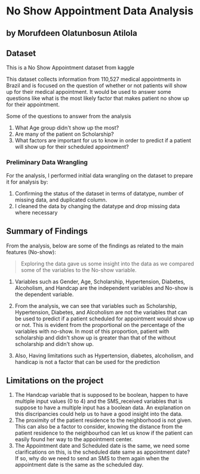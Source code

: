 # No Show Appointment Data Analysis
## by Morufdeen Olatunbosun Atilola


## Dataset

This is a No Show Appointment dataset from kaggle

This dataset collects information from 110,527 medical appointments in Brazil and is focused on the question of whether or not patients will show up for their medical appointment. It would be used to answer some questions like what is the most likely factor that makes patient no show up for their appointment.

Some of the questions to answer from the analysis
1. What Age group didn't show up the most?
2. Are many of the patient on Scholarship?
3. What factors are important for us to know in order to predict if a patient will show up for their scheduled appointment?


### Preliminary Data Wrangling
For the analysis, I performed initial data wrangling on the dataset to prepare it for analysis by:

1. Confirming the status of the dataset in terms of datatype, number of missing data, and duplicated column.
2. I cleaned the data by changing the datatype and drop missing data where necessary

## Summary of Findings

From the analysis, below are some of the findings as related to the main features (No-show):

> Exploring the data gave us some insight into the data as we compared some of the variables to the No-show variable.
1. Variables such as Gender, Age, Scholarship, Hypertension, Diabetes, Alcoholism, and Handcap are the independent variables and No-show is the dependent variable.

2. From the analysis, we can see that variables such as Scholarship, Hypertension, Diabetes, and Alcoholism are not the variables that can be used to predict if a patient scheduled for appointment would show up or not. This is evident from the proportional on the percentage of the variables with no-show. In most of this proportion, patient with scholarship and didn't show up is greater than that of the without scholarship and didn't show up. 

3. Also, Having limitations such as Hypertension, diabetes, alcoholism, and handicap is not a factor that can be used for the prediction



## Limitations on the project

1. The Handcap variable that is supposed to be boolean, happen to have multiple input values (0 to 4) and the SMS_received variables that is suppose to have a multiple input has a boolean data. An explanation on this discripancies could help us to have a good insight into the data.
2. The proximity of the patient residence to the neighborhood is not given. This can also be a factor to consider, knowing the distance from the patient residence to the neighbourhod can let us know if the patient can easily found her way to the appointment center.
3. The Appointment date and Scheduled date is the same, we need some clarifications on this, is the scheduled date same as appointment date? If so, why do we need to send an SMS to them again when the appointment date is the same as the scheduled day.